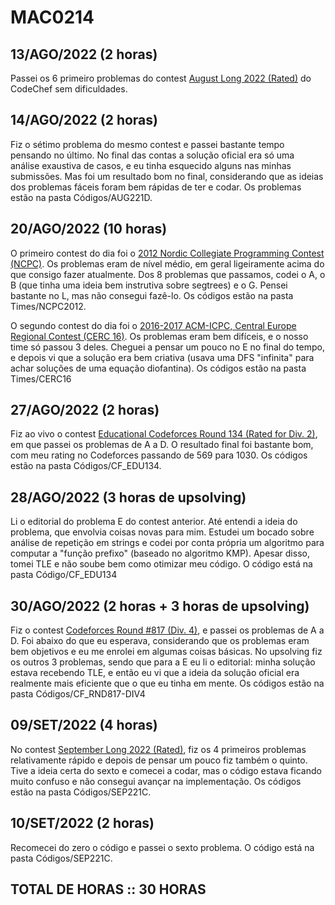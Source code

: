 # MAC0214

## 13/AGO/2022 (2 horas)
Passei os 6 primeiro problemas do contest [August Long 2022 (Rated)](https://www.codechef.com/AUG221D) do CodeChef sem dificuldades.

## 14/AGO/2022 (2 horas)
Fiz o sétimo problema do mesmo contest e passei bastante tempo pensando no último. No final das contas a solução oficial era só uma análise exaustiva de casos, e eu tinha esquecido alguns nas minhas submissões.
Mas foi um resultado bom no final, considerando que as ideias dos problemas fáceis foram bem rápidas de ter e codar.
Os problemas estão na pasta Códigos/AUG221D.

## 20/AGO/2022 (10 horas)
O primeiro contest do dia foi o [2012 Nordic Collegiate Programming Contest (NCPC)](https://codeforces.com/gym/100112). Os problemas eram de nível médio, em geral ligeiramente acima do que consigo fazer atualmente. Dos 8 problemas que passamos, codei o A, o B (que tinha uma ideia bem instrutiva sobre segtrees) e o G. Pensei bastante no L, mas não consegui fazê-lo.
Os códigos estão na pasta Times/NCPC2012.

O segundo contest do dia foi o [2016-2017 ACM-ICPC, Central Europe Regional Contest (CERC 16)](https://codeforces.com/gym/101173). Os problemas eram bem difíceis, e o nosso time só passou 3 deles.
Cheguei a pensar um pouco no E no final do tempo, e depois vi que a solução era bem criativa (usava uma DFS "infinita" para achar soluções de uma equação diofantina).
Os códigos estão na pasta Times/CERC16

## 27/AGO/2022 (2 horas)
Fiz ao vivo o contest [Educational Codeforces Round 134 (Rated for Div. 2)](https://codeforces.com/contest/1721), em que passei os problemas de A a D.
O resultado final foi bastante bom, com meu rating no Codeforces passando de 569 para 1030.
Os códigos estão na pasta Códigos/CF_EDU134.

## 28/AGO/2022 (3 horas de upsolving)
Li o editorial do problema E do contest anterior. Até entendi a ideia do problema, que envolvia coisas novas para mim. Estudei um bocado sobre análise de repetição em strings e codei por conta própria um algoritmo para computar a "função prefixo" (baseado no algoritmo KMP). Apesar disso, tomei TLE e não soube bem como otimizar meu código.
O código está na pasta Código/CF_EDU134

## 30/AGO/2022 (2 horas + 3 horas de upsolving)
Fiz o contest [Codeforces Round #817 (Div. 4)](https://codeforces.com/contest/1722), e passei os problemas de A a D. Foi abaixo do que eu esperava, considerando que os problemas eram bem objetivos e eu me enrolei em algumas coisas básicas. No upsolving fiz os outros 3 problemas, sendo que para a E eu li o editorial: minha solução estava recebendo TLE, e então eu vi que a ideia da solução oficial era realmente mais eficiente que o que eu tinha em mente.
Os códigos estão na pasta Códigos/CF_RND817-DIV4

## 09/SET/2022 (4 horas)
No contest [September Long 2022 (Rated)](https://www.codechef.com/SEP221C), fiz os 4 primeiros problemas relativamente rápido e depois de pensar um pouco fiz também o quinto. Tive a ideia certa do sexto e comecei a codar, mas o código estava ficando muito confuso e não consegui avançar na implementação.
Os códigos estão na pasta Códigos/SEP221C.

## 10/SET/2022 (2 horas)
Recomecei do zero o código e passei o sexto problema.
O código está na pasta Códigos/SEP221C.

## TOTAL DE HORAS :: 30 HORAS
